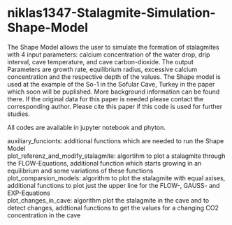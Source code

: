 # niklas1347-Stalagmite-Simulation-Shape-Model
The Shape Model allows the user to simulate the formation of stalagmites with 4 input parameters: calcium concentration of the water drop, drip interval, cave temperature, and cave carbon-dioxide. The output Parameters are growth rate, equilibrium radius, excessive calcium concentration and the respective depth of the values. The Shape model is used at the example of the So-1 in the Sofular Cave, Turkey in the paper which soon will be puplished. More background information can be found there. If the original data for this paper is needed please contact the corresponding author. Please cite this paper if this code is used for further studies.

All codes are available in jupyter notebook and phyton.

auxiliary_funcionts: additional functions which are needed to run the Shape Model \
plot_referenz_and_modify_stalagmite: algortihm to plot a stalagmite through the FLOW-Equations, additional function which starts growing in an equilibrium and some variations of these functions \
plot_comparsion_models: algorithm to plot the stalagmite with equal axises, additional functions to plot just the upper line for the FLOW-, GAUSS- and EXP-Equations \
plot_changes_in_cave: algorithm plot the stalagmite in the cave and to detect changes, addtional functions to get the values for a changing CO2 concentration in the cave
